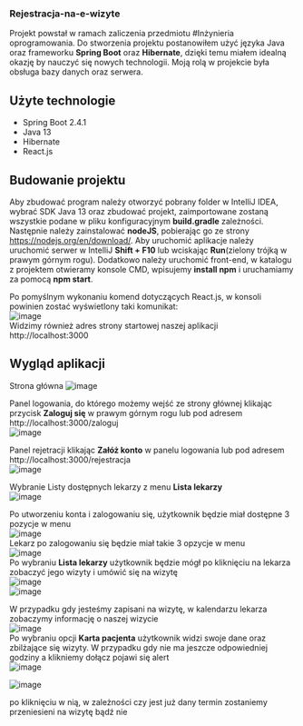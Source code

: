 ### Rejestracja-na-e-wizyte

Projekt powstał w ramach zaliczenia przedmiotu #Inżynieria oprogramowania. Do stworzenia projektu postanowiłem użyć języka Java oraz frameworku **Spring Boot** oraz **Hibernate**, dzięki temu miałem idealną okazję by nauczyć się nowych technologii. Moją rolą w projekcie była obsługa bazy danych oraz serwera.

## Użyte technologie
- Spring Boot 2.4.1
- Java 13
- Hibernate
- React.js

## Budowanie projektu
Aby zbudować program należy otworzyć pobrany folder w IntelliJ IDEA, wybrać SDK Java 13 oraz zbudować projekt, zaimportowane zostaną wszystkie podane w pliku konfiguracyjnym **build.gradle** zależności. Następnie należy zainstalować **nodeJS**, pobierając go ze strony https://nodejs.org/en/download/. Aby uruchomić aplikacje należy uruchomić serwer w IntelliJ **Shift + F10** lub wciskając **Run**(zielony trójką w prawym górnym rogu). Dodatkowo należy uruchomić front-end, w katalogu z projektem otwieramy konsole CMD, wpisujemy **install npm** i uruchamiamy za pomocą **npm start**.      

Po pomyślnym wykonaniu komend dotyczących React.js, w konsoli powinien zostać wyświetlony taki komunikat:  
![image](https://user-images.githubusercontent.com/32621646/114459336-afd6c680-9be0-11eb-9350-7da737ddb9b0.png)  
Widzimy również adres strony startowej naszej aplikacji http://localhost:3000

## Wygląd aplikacji
Strona główna
![image](https://user-images.githubusercontent.com/32621646/114461637-4061d680-9be2-11eb-8cf9-75627ddc69a9.png)  
  
Panel logowania, do którego możemy wejść ze strony głównej klikając przycisk **Zaloguj się** w prawym górnym rogu lub pod adresem http://localhost:3000/zaloguj  
![image](https://user-images.githubusercontent.com/32621646/114461825-85860880-9be2-11eb-9787-785fc3d1a0ca.png)  
  
Panel rejetracji klikając **Załóż konto** w panelu logowania lub pod adresem http://localhost:3000/rejestracja  
![image](https://user-images.githubusercontent.com/32621646/114464232-c6335100-9be5-11eb-9403-be6baac5366f.png)  

Wybranie Listy dostępnych lekarzy z menu **Lista lekarzy**  
![image](https://user-images.githubusercontent.com/32621646/114546233-33ce9400-9c5d-11eb-9eaf-b959d78574b8.png)  


Po utworzeniu konta i zalogowaniu się, użytkownik będzie miał dostępne 3 pozycje w menu  
![image](https://user-images.githubusercontent.com/32621646/114549150-f23fe800-9c60-11eb-9551-2517332c51da.png)  
Lekarz po zalogowaniu się będzie miał takie 3 opzycje w menu  
![image](https://user-images.githubusercontent.com/32621646/114547102-4d241000-9c5e-11eb-8598-b9fb388482e0.png)  
  Po wybraniu **Lista lekarzy** użytkownik będzie mógł po kliknięciu na lekarza zobaczyć jego wizyty i umówić się na wizytę  
  ![image](https://user-images.githubusercontent.com/32621646/114548178-b22c3580-9c5f-11eb-9fcd-383fee326804.png)  
![image](https://user-images.githubusercontent.com/32621646/114548750-75147300-9c60-11eb-94b5-14406549ee40.png)  

W przypadku gdy jesteśmy zapisani na wizytę, w kalendarzu lekarza zobaczymy informację o naszej wizycie  
![image](https://user-images.githubusercontent.com/32621646/114547915-56fa4300-9c5f-11eb-805c-29c71438918c.png)  
Po wybraniu opcji **Karta pacjenta** użytkownik widzi swoje dane oraz zbilżające się wizyty. W przypadku gdy nie ma jeszcze odpowiedniej godziny a klikniemy dołącz pojawi się alert  
![image](https://user-images.githubusercontent.com/32621646/114549457-55317f00-9c61-11eb-8505-209f0845e2b2.png)  

![image](https://user-images.githubusercontent.com/32621646/114549326-274c3a80-9c61-11eb-8741-9d0d828c4999.png)

po kliknięciu w nią, w zależności czy jest już dany termin zostaniemy przeniesieni na wizytę bądź nie  



  


